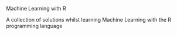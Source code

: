 
Machine Learning with R

A collection of solutions whilst learning Machine Learning with the R programming language
